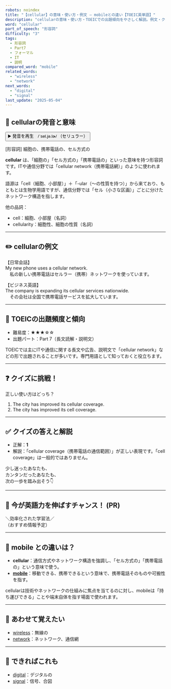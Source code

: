 ```yaml
---
robots: noindex
title: "【cellular】の意味・使い方・例文 ― mobileとの違い【TOEIC英単語】"
description: "cellularの意味・使い方・TOEICでの出題傾向をやさしく解説。例文・クイズ付きでmobileとの違いもわかりやすく学べます。"
word: "cellular"
part_of_speech: "形容詞"
difficulty: "3"
tags:
  - 形容詞
  - Part7
  - フォーマル
  - IT
  - 説明
compared_word: "mobile"
related_words:
  - "wireless"
  - "network"
next_words:
  - "digital"
  - "signal"
last_update: "2025-05-04"
---
```


## 🔰 cellularの発音と意味

<button class="play-audio" onclick="playTTS('cellular')">
  <span class="play-audio-main">
    ▶️ 発音を再生　/ˈsel.jə.lɚ/
  </span>
  <span class="play-audio-sub">
    （セリュラー）
  </span>
</button>

[形容詞] 細胞の、携帯電話の、セル方式の

**cellular** は、「細胞の」「セル方式の」「携帯電話の」といった意味を持つ形容詞です。ITや通信分野では「cellular network（携帯電話網）」のように使われます。

語源は「cell（細胞、小部屋）」＋「-ular（～の性質を持つ）」から来ており、もともとは生物学用語ですが、通信分野では「セル（小さな区画）」ごとに分けたネットワーク構造を指します。

他の品詞：  
- cell：細胞、小部屋（名詞）
- cellularity：細胞性、細胞の性質（名詞）

---

## ✏️ cellularの例文

【日常会話】  
My new phone uses a cellular network.  
　私の新しい携帯電話はセルラー（携帯）ネットワークを使っています。

【ビジネス英語】  
The company is expanding its cellular services nationwide.  
　その会社は全国で携帯電話サービスを拡大しています。

---

## 🎯 TOEICの出題頻度と傾向

- 難易度：★★★☆☆
- 出題パート：Part 7（長文読解・説明文）

TOEICでは主にITや通信に関する長文や広告、説明文で「cellular network」などの形で出題されることが多いです。専門用語として知っておくと役立ちます。

---

## ❓ クイズに挑戦！

正しい使い方はどっち？

1. The city has improved its cellular coverage.  
2. The city has improved its cell coverage.

---

## ✅ クイズの答えと解説

- 正解：**1**
- 解説：「cellular coverage（携帯電話の通信範囲）」が正しい表現です。「cell coverage」は一般的ではありません。

少し迷ったあなたも、  
カンタンだったあなたも、  
次の一歩を踏み出そう👇️

---

## 🚀 今が英語力を伸ばすチャンス！ (PR)

<div class="info-center">
＼効率化された学習法／<br>  
（おすすめ情報予定）
</div>

---

## 🤔  mobile との違いは？

- **cellular**：通信方式やネットワーク構造を強調し、「セル方式の」「携帯電話の」という意味で使う。
- **[mobile](/mobile)**：移動できる、携帯できるという意味で、携帯電話そのものや可搬性を指す。

cellularは技術やネットワークの仕組みに焦点を当てるのに対し、mobileは「持ち運びできる」ことや端末自体を指す場面で使われます。

---

## 🧩 あわせて覚えたい

- [wireless](/wireless)：無線の
- [network](/network)：ネットワーク、通信網

---

## 📖 できればこれも

- [digital](/digital)：デジタルの
- [signal](/signal)：信号、合図

<!-- cvid: aid20_bid40 -->

